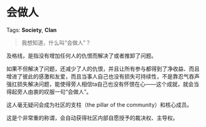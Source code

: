 # 会做人

Tags: **Society**, **Clan**

> 我想知道，什么叫“会做人”？



及格线，是指没有增加任何人的仇恨而解决了或者推卸了问题。

如果不但解决了问题，还减少了人的仇恨，并且让所有参与都得到了净收益、而且增进了彼此的感激和友爱，而且当事人自己也没有损失可持续性，不是靠忍气吞声强扛损失解决问题，能使得旁人相信ta自己也没有怀恨在心——这个成就，就会当得起旁人由衷的叹服一句“会做人”。

这人毫无疑问会成为社区的支柱（the pillar of the community）和核心成员。

这是个非常重的称谓，会自动获得社区内部自愿授予的裁决权、主导权。



